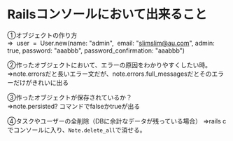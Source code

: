 # Railsコンソールにおいて出来ること

①オブジェクトの作り方  
⇒  user  =  User.new(name: "admin",  email: "slimslim@au.com", admin: true, password: "aaabbb", password_confirmation: "aaabbb")

②作ったオブジェクトにおいて、エラーの原因をわかりやすくしたい時。  
⇒note.errorsだと長いエラー文だが、note.errors.full_messagesだとそのエラーだけがきれいに出る

③作ったオブジェクトが保存されているか？  
⇒note.persisted? コマンドでfalseかtrueが出る

④タスクやユーザーの全削除（DBに余計なデータが残っている場合）
⇒rails cでコンソールに入り、`Note.delete_all`で消せる。
